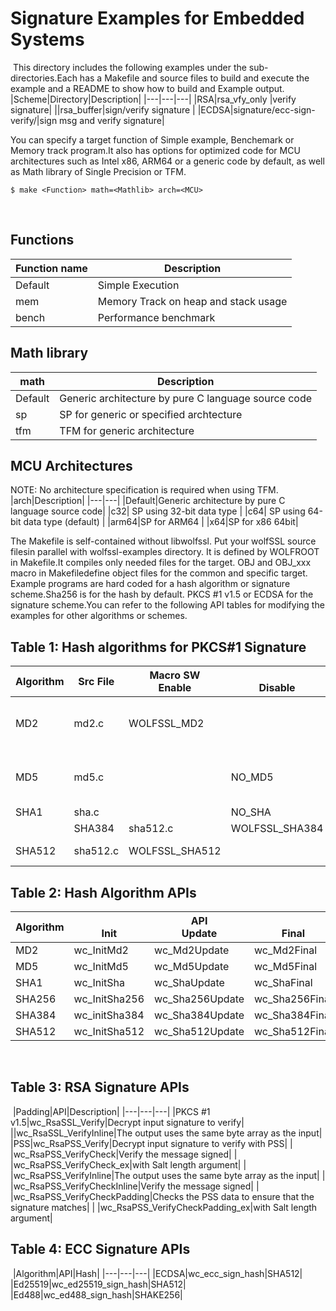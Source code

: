 # Signature Examples for Embedded Systems
​
This directory includes the following examples under the sub-directories.Each has a Makefile and source files to build and execute the example and a README to show how to build and Example output.
​
|Scheme|Directory|Description|
|---|---|---|
|RSA|rsa_vfy_only |verify signature|
||rsa_buffer|sign/verify signature |
|ECDSA|signature/ecc-sign-verify/|sign msg and verify signature|

You can specify a target function of Simple example, Benchemark or Memory track program.It also has options for optimized code for MCU architectures such as Intel x86, ARM64 or a generic code by default, as well as Math library of Single Precision or TFM.

```
$ make <Function> math=<Mathlib> arch=<MCU>
```
​
## Functions

|Function name|Description|
|---|---|
|Default|Simple Execution|
|mem|Memory Track on heap and stack usage|
|bench|Performance benchmark|


## Math library
|math|Description|
|---|---|
|Default|Generic architecture by pure C language source code|
|sp| SP for generic or specified  archtecture|
|tfm|TFM for generic architecture|
## MCU Architectures
NOTE:  No architecture specification is required when using TFM.
|arch|Description|
|---|---|
|Default|Generic architecture by pure C language source code|
|c32| SP using 32-bit data type |
|c64| SP using 64-bit data type   (default)   |
|arm64|SP for ARM64 |
|x64|SP for x86 64bit|


The Makefile is self-contained without libwolfssl. Put your wolfSSL source filesin parallel with wolfssl-examples directory. It is defined by WOLFROOT in Makefile.It compiles only needed files for the target. OBJ and OBJ_xxx macro in Makefiledefine object files for the common and specific target.
​
Example programs are hard coded for a hash algorithm or signature scheme.Sha256 is for the hash by default. PKCS #1 v1.5 or ECDSA for the signature scheme.You can refer to the following API tables for modifying the examples for other algorithms or schemes.
​
## Table 1: Hash algorithms for PKCS#1 Signature
|Algorithm|Src File|Macro SW<br>Enable|<br>Disable|Note|
|---|---|---|---|---|
|MD2|md2.c|WOLFSSL_MD2||Only for v1.5 Backward compatibility|
|MD5|md5.c||NO_MD5|Only for v1.5 Backward compatibility|
|SHA1|sha.c||NO_SHA|||SHA256|sha256.c||NO_SHA256|
||SHA384|sha512.c|WOLFSSL_SHA384||Disabled by default|
|SHA512|sha512.c|WOLFSSL_SHA512||Disabled by default|


## Table 2: Hash Algorithm APIs
|Algorithm|<br>Init|API<br>Update|<br>Final|
|---|---|---|---|
|MD2|wc_InitMd2|wc_Md2Update|wc_Md2Final|
|MD5|wc_InitMd5|wc_Md5Update|wc_Md5Final|
|SHA1|wc_InitSha|wc_ShaUpdate|wc_ShaFinal|
|SHA256|wc_InitSha256|wc_Sha256Update|wc_Sha256Final|
|SHA384|wc_initSha384|wc_Sha384Update|wc_Sha384Final|
|SHA512|wc_InitSha512|wc_Sha512Update|wc_Sha512Final|

​
## Table 3: RSA Signature APIs
​
|Padding|API|Description|
|---|---|---|
|PKCS #1 v1.5|wc_RsaSSL_Verify|Decrypt input signature to verify|
||wc_RsaSSL_VerifyInline|The output uses the same byte array as the input|
|PSS|wc_RsaPSS_Verify|Decrypt input signature to verify with PSS|
| |wc_RsaPSS_VerifyCheck|Verify the message signed|
| |wc_RsaPSS_VerifyCheck_ex|with Salt length argument|
| |wc_RsaPSS_VerifyInline|The output uses the same byte array as the input|
| |wc_RsaPSS_VerifyCheckInline|Verify the message signed|
| |wc_RsaPSS_VerifyCheckPadding|Checks the PSS data to ensure that the signature matches|
| |wc_RsaPSS_VerifyCheckPadding_ex|with Salt length argument|


## Table 4: ECC Signature APIs
​
|Algorithm|API|Hash|
|---|---|---|
|ECDSA|wc_ecc_sign_hash|SHA512|
|Ed25519|wc_ed25519_sign_hash|SHA512|
|Ed488|wc_ed488_sign_hash|SHAKE256|
